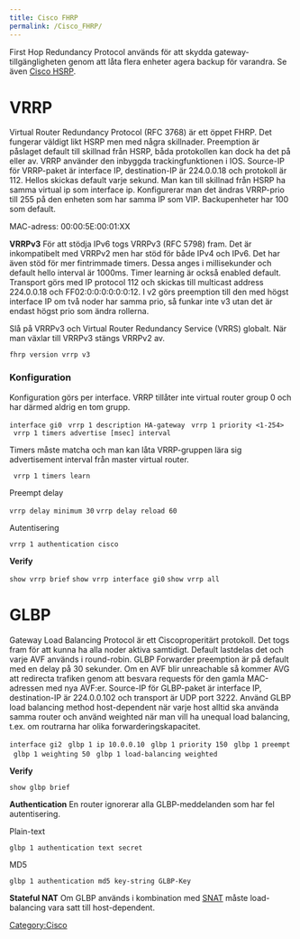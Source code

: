 ```yaml
---
title: Cisco FHRP
permalink: /Cisco_FHRP/
---
```


First Hop Redundancy Protocol används för att skydda
gateway-tillgängligheten genom att låta flera enheter agera backup för
varandra. Se även [Cisco HSRP](/Cisco_HSRP "wikilink").

VRRP
====

Virtual Router Redundancy Protocol (RFC 3768) är ett öppet FHRP. Det
fungerar väldigt likt HSRP men med några skillnader. Preemption är
påslaget default till skillnad från HSRP, båda protokollen kan dock ha
det på eller av. VRRP använder den inbyggda trackingfunktionen i IOS.
Source-IP för VRRP-paket är interface IP, destination-IP är 224.0.0.18
och protokoll är 112. Hellos skickas default varje sekund. Man kan till
skillnad från HSRP ha samma virtual ip som interface ip. Konfigurerar
man det ändras VRRP-prio till 255 på den enheten som har samma IP som
VIP. Backupenheter har 100 som default.

MAC-adress: 00:00:5E:00:01:XX

**VRRPv3**
För att stödja IPv6 togs VRRPv3 (RFC 5798) fram. Det är inkompatibelt
med VRRPv2 men har stöd för både IPv4 och IPv6. Det har även stöd för
mer fintrimmade timers. Dessa anges i millisekunder och default hello
interval är 1000ms. Timer learning är också enabled default. Transport
görs med IP protocol 112 och skickas till multicast address 224.0.0.18
och FF02:0:0:0:0:0:0:12. I v2 görs preemption till den med högst
interface IP om två noder har samma prio, så funkar inte v3 utan det är
endast högst prio som ändra rollerna.

Slå på VRRPv3 och Virtual Router Redundancy Service (VRRS) globalt. När
man växlar till VRRPv3 stängs VRRPv2 av.

`fhrp version vrrp v3`

### Konfiguration

Konfiguration görs per interface. VRRP tillåter inte virtual router
group 0 och har därmed aldrig en tom grupp.

`interface gi0`
` vrrp 1 description HA-gateway`
` vrrp 1 priority <1-254>`
` vrrp 1 timers advertise [msec] interval`

Timers måste matcha och man kan låta VRRP-gruppen lära sig advertisement
interval från master virtual router.

` vrrp 1 timers learn`

Preempt delay

`vrrp delay minimum 30`
`vrrp delay reload 60`

Autentisering

`vrrp 1 authentication cisco`

**Verify**

`show vrrp brief`
`show vrrp interface gi0`
`show vrrp all`

GLBP
====

Gateway Load Balancing Protocol är ett Ciscoproperitärt protokoll. Det
togs fram för att kunna ha alla noder aktiva samtidigt. Default
lastdelas det och varje AVF används i round-robin. GLBP Forwarder
preemption är på default med en delay på 30 sekunder. Om en AVF blir
unreachable så kommer AVG att redirecta trafiken genom att besvara
requests för den gamla MAC-adressen med nya AVF:er. Source-IP för
GLBP-paket är interface IP, destination-IP är 224.0.0.102 och transport
är UDP port 3222. Använd GLBP load balancing method host-dependent när
varje host alltid ska använda samma router och använd weighted när man
vill ha unequal load balancing, t.ex. om routrarna har olika
forwarderingskapacitet.

`interface gi2`
` glbp 1 ip 10.0.0.10`
` glbp 1 priority 150`
` glbp 1 preempt`
` glbp 1 weighting 50`
` glbp 1 load-balancing weighted`

**Verify**

`show glbp brief`

**Authentication**
En router ignorerar alla GLBP-meddelanden som har fel autentisering.

Plain-text

`glbp 1 authentication text secret`

MD5

`glbp 1 authentication md5 key-string GLBP-Key`

**Stateful NAT**
Om GLBP används i kombination med
[SNAT](/Cisco_NAT#Stateful_NAT "wikilink") måste load-balancing vara
satt till host-dependent.

[Category:Cisco](/Category:Cisco "wikilink")